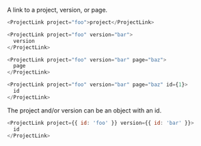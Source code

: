 A link to a project, version, or page.

```js
<ProjectLink project="foo">project</ProjectLink>
```

```js
<ProjectLink project="foo" version="bar">
  version
</ProjectLink>
```

```js
<ProjectLink project="foo" version="bar" page="baz">
  page
</ProjectLink>
```

```js
<ProjectLink project="foo" version="bar" page="baz" id={1}>
  id
</ProjectLink>
```

The project and/or version can be an object with an id.

```js
<ProjectLink project={{ id: 'foo' }} version={{ id: 'bar' }}>
  id
</ProjectLink>
```
